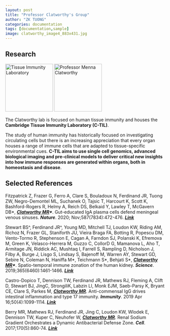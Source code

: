 ```yaml
---
layout: post
title: "Professor Clatworthy's Group"
author: "ZK TUONG"
categories: documentation
tags: [documentation,sample]
image: clatworthy_image4_883x431.jpg
---
```


## Research
<img src="http://www.med.cam.ac.uk/clatworthy/files/2021/01/Picture-1.png" height = "150" alt = 'Tissue Immunity Laboratory'>    <img src="http://www.med.cam.ac.uk/clatworthy/files/2013/08/CLATWORTHY-e1423145667300-256x300.jpg" height = "150" alt = 'Professor Menna Clatworthy'>

The Clatworthy lab is focused on human tissue immunity and houses the **Cambridge Tissue Immunity Laboratory (C-TIL)**.

The study of human immunity has historically focused on investigating circulating cells but there is an increasing appreciation that every organ houses a range of immune cells that are adapted to tissue-specific environmental cues. **C-TIL aims to use single cell genomics, advanced biological imaging and pre-clinical models to deliver critical new insights into how immune responses are generated within organs, both in homeostasis and disease**.

## Selected References

Fitzpatrick Z, Frazer G, Ferro A, Clare S, Bouladoux N, Ferdinand JR, Tuong ZW, Negro-Demontel ML, Suchanek O, Tajsic T, Harcourt K, Scott K, Bashford-Rogers R, Helmy A, Reich DS, Belkaid Y, Lawley T, McGavern DB\*, ***<u>Clatworthy MR</u>\****. Gut-educated IgA plasma cells defend meningeal venous sinuses. ***Nature***. 2020; Nov;587(7834):472-476. [***Link***](https://www.nature.com/articles/s41586-020-2886-4)

Stewart BS^, Ferdinand JR^, Young MD, Mitchell TJ, Loudon KW, Riding AM, Richoz N, Frazer GL, Staniforth JU, Vieira Braga FA, Botting R, Popescu DM, Vento-Tormo R, Stephenson E, Cagan A, Farndon SJ, Polanski K, Efremova M, Green K, Velasco-Herrera M, Guzzo C, CollorD G, Mamanova L, Aho T, Armitage JN, Riddick AC, Mushtaq I, Farrell S, Rampling D, Nicholson J, Filby A, Burge J, Lisgo S, Lindsay S, Bajenoff M, Warren AY, Stewart GD, Sebire N, Coleman N, Haniffa M\*, Teichmann S\*, Behjati S\*, ***<u>Clatworthy MR</u>\****. Spatio-temporal immune zonation of the human kidney.  ***Science***. 2019;365(6460):1461-1466. [***Link***](https://science.sciencemag.org/content/365/6460/1461.long)

Castro-Dopico T, Dennison TW, Ferdinand JR, Mathews RJ, Fleming A, Clift D, Stewart BJ, JingC, StrongiliK, Labzin LI, Monk EJM, Saeb-Parsy K, Bryant CE, Clare S, Parkes M, ***<u>Clatworthy MR</u>***. Anti-commensal IgG drives intestinal inflammation and type 17 immunity. ***Immunity***. 2019 Apr 16;50(4):1099-1114. [***Link***](https://www.ncbi.nlm.nih.gov/pmc/articles/PMC6477154/)

Berry MR, Mathews RJ, Ferdinand JR, Jing C, Loudon KW, Wlodek E, Dennison TW, Kuper C, Neuhofer W, ***<u>Clatworthy MR</u>***. Renal Sodium Gradient Orchestrates a Dynamic Antibacterial Defense Zone. ***Cell***. 2017;170(5):860-74. [***Link***](https://www.ncbi.nlm.nih.gov/pubmed/28803730)

